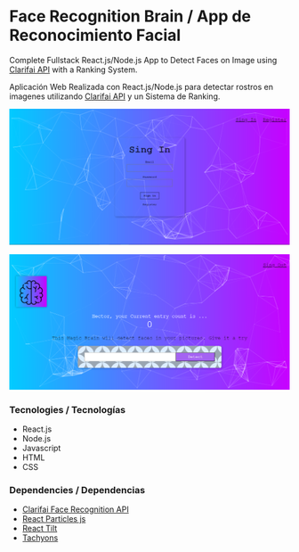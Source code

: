 # Face Recognition Brain / App de Reconocimiento Facial

Complete Fullstack React.js/Node.js App to Detect Faces on Image using [Clarifai API](https://www.clarifai.com/use-cases/facial-recognition) with a Ranking System.

Aplicación Web Realizada con React.js/Node.js para detectar rostros en imagenes utilizando [Clarifai API](https://www.clarifai.com/use-cases/facial-recognition) y un Sistema de Ranking.

![alt text](https://github.com/hecgzz/face-recognition/blob/main/public/Screen1.png "login-page")

![alt text](https://github.com/hecgzz/face-recognition/blob/main/public/Screen2.png "main-page")

### Tecnologies / Tecnologías
+ React.js
+ Node.js
+ Javascript
+ HTML
+ CSS

### Dependencies / Dependencias
+ [Clarifai Face Recognition API](https://www.clarifai.com/use-cases/facial-recognition)
+ [React Particles js](https://www.npmjs.com/package/react-particles-js)
+ [React Tilt](https://www.npmjs.com/package/react-tilt)
+ [Tachyons](https://www.npmjs.com/package/react-tilt)